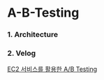 # A-B-Testing

### 1. Architecture

[Architecture]:(./Architecture/abtesting.drawio.png) "A/B Testing 실습의 Architecture"

### 2. Velog

[EC2 서비스를 활용한 A/B Testing](https://github.com/JeongAnNa/A-B-Testing)